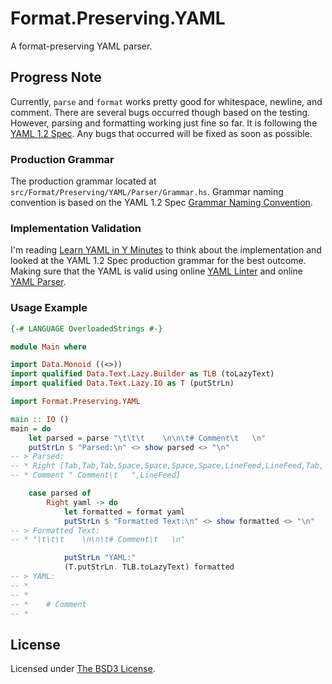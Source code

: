 # Format.Preserving.YAML

A format-preserving YAML parser.

## Progress Note

Currently, `parse` and `format` works pretty good for whitespace, newline, and
comment. There are several bugs occurred though based on the testing. However,
parsing and formatting working just fine so far. It is following the
[YAML 1.2 Spec](http://yaml.org/spec/1.2/spec.html). Any bugs that occurred
will be fixed as soon as possible.

### Production Grammar

The production grammar located at
`src/Format/Preserving/YAML/Parser/Grammar.hs`. Grammar naming convention is
based on the YAML 1.2 Spec
[Grammar Naming Convention](http://yaml.org/spec/1.2/spec.html#id2770517).

### Implementation Validation

I'm reading [Learn YAML in Y Minutes](https://learnxinyminutes.com/docs/yaml/)
to think about the implementation and looked at the YAML 1.2 Spec production
grammar for the best outcome. Making sure that the YAML is valid using online
[YAML Linter](http://www.yamllint.com/) and online
[YAML Parser](http://yaml-online-parser.appspot.com/).

### Usage Example

```haskell
{-# LANGUAGE OverloadedStrings #-}

module Main where

import Data.Monoid ((<>))
import qualified Data.Text.Lazy.Builder as TLB (toLazyText)
import qualified Data.Text.Lazy.IO as T (putStrLn)

import Format.Preserving.YAML

main :: IO ()
main = do
    let parsed = parse "\t\t\t    \n\n\t# Comment\t   \n"
    putStrLn $ "Parsed:\n" <> show parsed <> "\n"
-- > Parsed:
-- * Right [Tab,Tab,Tab,Space,Space,Space,Space,LineFeed,LineFeed,Tab,
-- * Comment " Comment\t   ",LineFeed]

    case parsed of
        Right yaml -> do
            let formatted = format yaml
            putStrLn $ "Formatted Text:\n" <> show formatted <> "\n"
-- > Formatted Text:
-- * "\t\t\t    \n\n\t# Comment\t   \n"

            putStrLn "YAML:"
            (T.putStrLn. TLB.toLazyText) formatted
-- > YAML:
-- * 			    
-- *
-- *	# Comment	   
-- *
```

## License

Licensed under [The BSD3 License](LICENSE).
